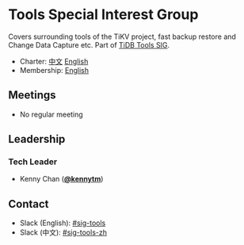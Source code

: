 # Tools Special Interest Group

Covers surrounding tools of the TiKV project, fast backup restore and Change Data Capture etc.
Part of [TiDB Tools SIG](https://github.com/pingcap/community/tree/master/special-interest-groups/sig-tools).

- Charter: [中文](./constitution-zh_CN.md) [English](./constitution.md)
- Membership: [English](./membership.md)

## Meetings

- No regular meeting

## Leadership

### Tech Leader

* Kenny Chan (**[@kennytm](https://github.com/kennytm)**)

## Contact

  - Slack (English): [#sig-tools](https://tidbcommunity.slack.com/messages/sig-tools)
  - Slack (中文): [#sig-tools-zh](https://tidbcommunity.slack.com/messages/sig-tools-zh)
